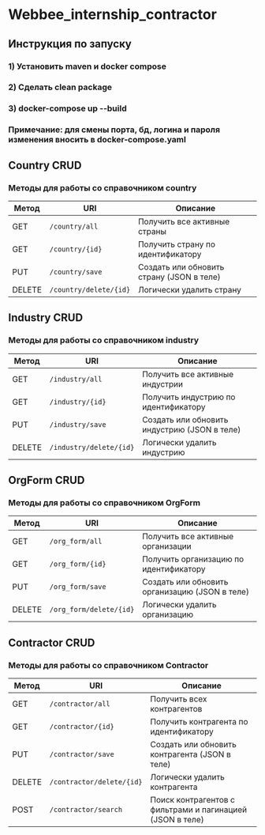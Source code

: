 # Webbee_internship_contractor

## Инструкция по запуску 
### 1) Установить maven и docker compose 
### 2) Сделать clean package 
### 3) docker-compose up --build
### Примечание: для смены порта, бд, логина и пароля изменения вносить в docker-compose.yaml
## Country CRUD 
### Методы для работы со справочником country
| Метод  | URI                    | Описание                                  |
| ------ | ---------------------- | ----------------------------------------- |
| GET    | `/country/all`         | Получить все активные страны              |
| GET    | `/country/{id}`        | Получить страну по идентификатору         |
| PUT    | `/country/save`        | Создать или обновить страну (JSON в теле) |
| DELETE | `/country/delete/{id}` | Логически удалить страну                  |


## Industry CRUD
### Методы для работы со справочником industry
| Метод  | URI                    | Описание                                  |
| ------ | ---------------------- |-------------------------------------------|
| GET    | `/industry/all`         | Получить все активные индустрии           |
| GET    | `/industry/{id}`        | Получить индустрию по идентификатору      |
| PUT    | `/industry/save`        | Создать или обновить индустрию (JSON в теле) |
| DELETE | `/industry/delete/{id}` | Логически удалить индустрию                  |

## OrgForm CRUD
### Методы для работы со справочником OrgForm
| Метод  | URI                    | Описание                                  |
| ------ | ---------------------- |-------------------------------------------|
| GET    | `/org_form/all`         | Получить все активные организации         |
| GET    | `/org_form/{id}`        | Получить организацию по идентификатору    |
| PUT    | `/org_form/save`        | Создать или обновить организацию (JSON в теле) |
| DELETE | `/org_form/delete/{id}` | Логически удалить организацию                  |

## Contractor CRUD
### Методы для работы со справочником Contractor
| Метод  | URI                       | Описание                                                  |
| ------ | ------------------------- | --------------------------------------------------------- |
| GET    | `/contractor/all`         | Получить всех контрагентов                                |
| GET    | `/contractor/{id}`        | Получить контрагента по идентификатору                    |
| PUT    | `/contractor/save`        | Создать или обновить контрагента (JSON в теле)            |
| DELETE | `/contractor/delete/{id}` | Логически удалить контрагента                             |
| POST   | `/contractor/search`      | Поиск контрагентов с фильтрами и пагинацией (JSON в теле) |
